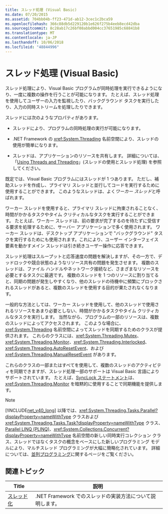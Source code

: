 ```yaml
---
title: スレッド処理 (Visual Basic)
ms.date: 07/20/2015
ms.assetid: 704bb04b-ff23-471d-ab12-3cec1c2bca59
ms.openlocfilehash: 366c88db5d229120b1e626f275b4eeb8ecd42dba
ms.sourcegitcommit: 8c28ab17c26bf08abbd004cc37651985c68841b8
ms.translationtype: MT
ms.contentlocale: ja-JP
ms.lasthandoff: 10/06/2018
ms.locfileid: "48844996"
---
```

# <a name="threading-visual-basic"></a>スレッド処理 (Visual Basic)
スレッド処理により、Visual Basic プログラムが同時処理を実行できるようになり、一度に複数の操作を行うことが可能になります。 たとえば、スレッド処理を使用してユーザーの入力を監視したり、バックグラウンド タスクを実行したり、入力の同時ストリームを処理したりできます。  
  
 スレッドには次のようなプロパティがあります。  
  
-   スレッドにより、プログラムの同時処理の実行が可能になります。  
  
-   .NET Framework の <xref:System.Threading> 名前空間により、スレッドの使用が簡単になります。  
  
-   スレッドは、アプリケーションのリソースを共有します。 詳細については、「[Using Threads and Threading](../../../../standard/threading/using-threads-and-threading.md)」(スレッドの使用とスレッド処理) を参照してください。  
  
 既定では、Visual Basic プログラムにはスレッドが 1 つあります。 ただし、補助スレッドを作成し、プライマリ スレッドと並行してコードを実行するために使用することができます。 このようなスレッドは、よく*ワーカー スレッド*と呼ばれます。  
  
 ワーカー スレッドを使用すると、プライマリ スレッドに拘束されることなく、時間がかかるタスクやタイム クリティカルなタスクを実行することができます。 たとえば、ワーカー スレッドは、前の要求が完了するのを待たずに受信する要求を処理するために、サーバー アプリケーションで多く使用されます。 ワーカー スレッドは、デスクトップ アプリケーションで "バックグラウンド" タスクを実行するためにも使用されます。これにより、ユーザー インターフェイス要素を動かすメイン スレッドは引き続きユーザー操作に応答できます。  
  
 スレッド処理はスループットと応答速度の問題を解決しますが、その一方で、デッドロックや競合状態のようなリソース共有の問題を発生させます。 複数のスレッドは、ファイル ハンドルやネットワーク接続など、さまざまなリソースを必要とするタスクに最適です。 複数のスレッドを 1 つのリソースに割り当てると、同期の問題が発生しやすくなり、他のスレッドの待機中に頻繁にブロックされるスレッドがあると、複数のスレッドを使用する目的が果たされなくなります。  
  
 一般的な方法としては、ワーカー スレッドを使用して、他のスレッドで使用されるリソースをあまり必要としない、時間がかかるタスクやタイム クリティカルなタスクを実行します。 当然ながら、プログラムの一部のリソースは、複数のスレッドによってアクセスされます。 このような場合に、<xref:System.Threading> 名前空間によってスレッドを同期するためのクラスが提供されます。 これらのクラスには、<xref:System.Threading.Mutex>、<xref:System.Threading.Monitor>、<xref:System.Threading.Interlocked>、<xref:System.Threading.AutoResetEvent>、および <xref:System.Threading.ManualResetEvent> があります。  
  
 これらのクラスの一部またはすべてを使用して、複数のスレッドのアクティビティを同期できますが、スレッド処理一部のサポートは Visual Basic 言語によりサポートされています。 たとえば、[SyncLock ステートメント](../../../../visual-basic/language-reference/statements/synclock-statement.md)は、<xref:System.Threading.Monitor> を暗黙的に使用することで同期機能を提供します。  
  
> [!NOTE]
>  [!INCLUDE[net_v40_long](~/includes/net-v40-long-md.md)] 以降では、<xref:System.Threading.Tasks.Parallel?displayProperty=nameWithType> クラスおよび <xref:System.Threading.Tasks.Task?displayProperty=nameWithType> クラス、[Parallel LINQ (PLINQ)](../../../../standard/parallel-programming/parallel-linq-plinq.md)、<xref:System.Collections.Concurrent?displayProperty=nameWithType> 名前空間の新しい同時実行コレクション クラス、スレッドではなくタスクの概念をベースにした新しいプログラミング モデルにより、マルチスレッド プログラミングが大幅に簡略化されています。 詳細については、[並列プログラミング](../../../../standard/parallel-programming/index.md)に関するページをご覧ください。  
  
## <a name="related-topics"></a>関連トピック  
  
|Title|説明|  
|-----------|-----------------|  
|[スレッド化](../../../../standard/threading/index.md)|.NET Framework でのスレッドの実装方法について説明します。|
